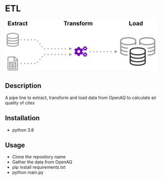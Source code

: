 # ETL
![alt text](./Utils/assests/etl.png)
## Description
A pipe line to extract, transform and load data from OpenAQ to calculate air quality of cites

## Installation
- python 3.8

## Usage
- Clone the repository name
- Gather the data from OpenAQ
- pip install requirements.txt
- python main.py